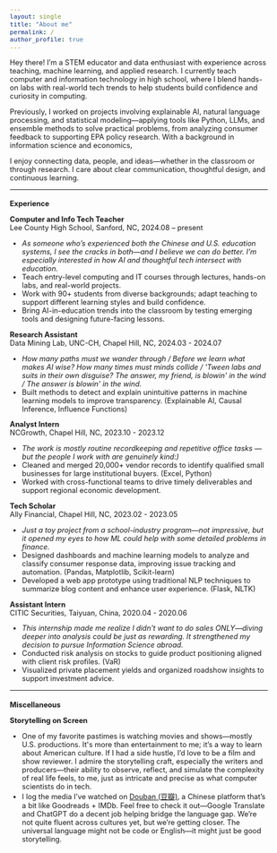 ```yaml
---
layout: single
title: "About me"
permalink: /
author_profile: true
---
```


<style>
body { font-size: 0.8em !important; }
h1, h2, h3 { font-size: 1em !important; }
</style>

Hey there! I’m a STEM educator and data enthusiast with experience across teaching, machine learning, and applied research. I currently teach computer and information technology in high school, where I blend hands-on labs with real-world tech trends to help students build confidence and curiosity in computing. 

Previously, I worked on projects involving explainable AI, natural language processing, and statistical modeling—applying tools like Python, LLMs, and ensemble methods to solve practical problems, from analyzing consumer feedback to supporting EPA policy research. With a background in information science and economics, 

I enjoy connecting data, people, and ideas—whether in the classroom or through research. I care about clear communication, thoughtful design, and continuous learning. 

---

### Experience

**Computer and Info Tech Teacher**<br>
Lee County High School, Sanford, NC, 2024.08 – present<br>
- _As someone who’s experienced both the Chinese and U.S. education systems, I see the cracks in both—and I believe we can do better. I’m especially interested in how AI and thoughtful tech intersect with education._
- Teach entry-level computing and IT courses through lectures, hands-on labs, and real-world projects. 
- Work with 90+ students from diverse backgrounds; adapt teaching to support different learning styles and build confidence. 
- Bring AI-in-education trends into the classroom by testing emerging tools and designing future-facing lessons. 

**Research Assistant**<br>
Data Mining Lab, UNC-CH, Chapel Hill, NC, 2024.03 - 2024.07<br>
- _How many paths must we wander through / Before we learn what makes AI wise? How many times must minds collide / 'Tween labs and suits in their own disguise? The answer, my friend, is blowin' in the wind / The answer is blowin' in the wind._
- Built methods to detect and explain unintuitive patterns in machine learning models to improve transparency. (Explainable AI, Causal Inference, Influence Functions)

**Analyst Intern**<br>
NCGrowth, Chapel Hill, NC, 2023.10 - 2023.12<br> 
- _The work is mostly routine recordkeeping and repetitive office tasks — but the people I work with are genuinely kind:)_
- Cleaned and merged 20,000+ vendor records to identify qualified small businesses for large institutional buyers. (Excel, Python) 
- Worked with cross-functional teams to drive timely deliverables and support regional economic development. 

**Tech Scholar**<br>
Ally Financial, Chapel Hill, NC, 2023.02 - 2023.05<br> 
- _Just a toy project from a school-industry program—not impressive, but it opened my eyes to how ML could help with some detailed problems in finance._
- Designed dashboards and machine learning models to analyze and classify consumer response data, improving issue tracking and automation. (Pandas, Matplotlib, Scikit-learn) 
- Developed a web app prototype using traditional NLP techniques to summarize blog content and enhance user experience. (Flask, NLTK) 

**Assistant Intern**<br>
CITIC Securities, Taiyuan, China, 2020.04 - 2020.06<br> 
- _This internship made me realize I didn't want to do sales ONLY—diving deeper into analysis could be just as rewarding. It strengthened my decision to pursue Information Science abroad._
- Conducted risk analysis on stocks to guide product positioning aligned with client risk profiles. (VaR) 
- Visualized private placement yields and organized roadshow insights to support investment advice. 

---

### Miscellaneous 

**Storytelling on Screen** 
- One of my favorite pastimes is watching movies and shows—mostly U.S. productions. It's more than entertainment to me; it’s a way to learn about American culture. If I had a side hustle, I’d love to be a film and show reviewer. I admire the storytelling craft, especially the writers and producers—their ability to observe, reflect, and simulate the complexity of real life feels, to me, just as intricate and precise as what computer scientists do in tech. 
- I log the media I’ve watched on [Douban (豆瓣)](https://www.douban.com/people/waterorcoffee/), a Chinese platform that’s a bit like Goodreads + IMDb. Feel free to check it out—Google Translate and ChatGPT do a decent job helping bridge the language gap. We’re not quite fluent across cultures yet, but we’re getting closer. The universal language might not be code or English—it might just be good storytelling.
